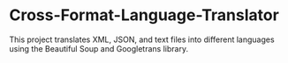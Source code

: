 # Cross-Format-Language-Translator

This project translates XML, JSON, and text files into different languages using the Beautiful Soup and Googletrans library.
